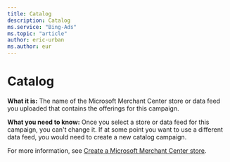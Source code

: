 ```yaml
---
title: Catalog
description: Catalog
ms.service: "Bing-Ads"
ms.topic: "article"
author: eric-urban
ms.author: eur
---
```


# Catalog

**What it is:** The name of the Microsoft Merchant Center store or data feed you uploaded that contains the offerings for this campaign.

**What you need to know:** Once you select a store or data feed for this campaign, you can't change it. If at some point you want to use a different data feed, you would need to create a new catalog campaign.

For more information, see [Create a Microsoft Merchant Center store](../hlp_BA_PROC_CreateBingMerchantCenterStore.md).


